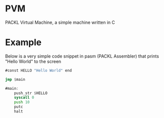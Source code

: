 # PVM
PACKL Virtual Machine, a simple machine written in C

# Example

Below is a very simple code snippet in pasm (PACKL Assembler) that prints "Hello World" to the screen

```asm
#const HELLO "Hello World" end

jmp $main

#main:
	push_str $HELLO
	syscall 0
	push 10
	putc 
	halt
```